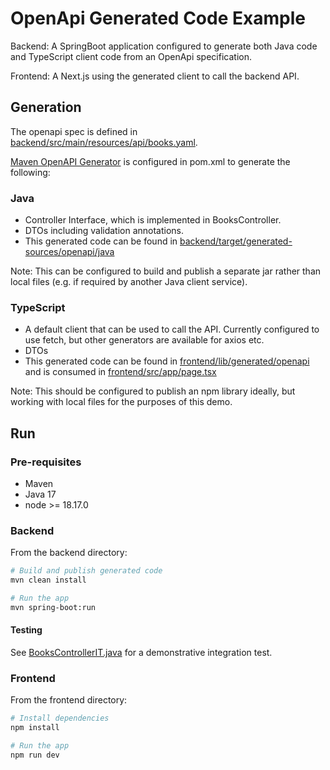 # OpenApi Generated Code Example

Backend: A SpringBoot application configured to generate both Java code and TypeScript client code from an OpenApi specification.

Frontend: A Next.js using the generated client to call the backend API.

## Generation

The openapi spec is defined in [backend/src/main/resources/api/books.yaml](backend/src/main/resources/api/books.yaml).

[Maven OpenAPI Generator](https://github.com/OpenAPITools/openapi-generator/tree/master/modules/openapi-generator-maven-plugin) is configured in pom.xml to generate the following:

### Java

- Controller Interface, which is implemented in BooksController.
- DTOs including validation annotations.
- This generated code can be found in [backend/target/generated-sources/openapi/java](backend/target/generated-sources/openapi/java)

Note: This can be configured to build and publish a separate jar rather than local files (e.g. if required by another Java client service).

### TypeScript

- A default client that can be used to call the API. Currently configured to use fetch, but other generators are available for axios etc.
- DTOs
- This generated code can be found in [frontend/lib/generated/openapi](frontend/lib/generated/openapi) and is consumed in [frontend/src/app/page.tsx](frontend/src/app/page.tsx)

Note: This should be configured to publish an npm library ideally, but working with local files for the purposes of this demo.

## Run

### Pre-requisites

- Maven
- Java 17
- node >= 18.17.0

### Backend

From the backend directory:

```bash
# Build and publish generated code
mvn clean install
```

```bash
# Run the app
mvn spring-boot:run
```

#### Testing

See [BooksControllerIT.java](backend/src/test/java/com/example/openapidemo/BooksControllerIT.java) for a demonstrative integration test.

### Frontend

From the frontend directory:

```bash
# Install dependencies
npm install
```

```bash
# Run the app
npm run dev
```
